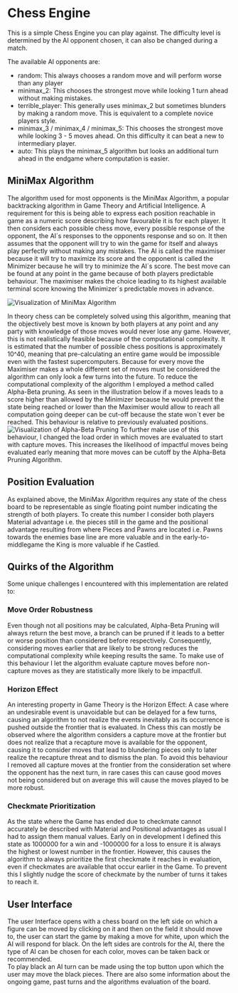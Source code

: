 # Chess Engine
This is a simple Chess Engine you can play against. 
The difficulty level is determined by the AI opponent chosen, it can also be changed during a match. 

The available AI opponents are:
- random: This always chooses a random move and will perform worse than any player
- minimax_2: This chooses the strongest move while looking 1 turn ahead without making mistakes.
- terrible_player: This generally uses minimax_2 but sometimes blunders by making a random move. This is equivalent to a complete novice players style. 
- minimax_3 / minimax_4 / minimax_5: This chooses the strongest move while looking 3 - 5 moves ahead. On this difficulty it can beat a new to intermediary player.
- auto: This plays the minimax_5 algorithm but looks an additional turn ahead in the endgame where computation is easier.

## MiniMax Algorithm
The algorithm used for most opponents is the MiniMax Algorithm, a popular backtracking algorithm in Game Theory and Artificial Intelligence. A requirement for this is being able to express each position reachable in game as a numeric score describing how favourable it is for each player. It then considers each possible chess move, every possible response of the opponent, the AI´s responses to the opponents response and so on. It then assumes that the opponent will try to win the game for itself and always play perfectly without making any mistakes.
The AI is called the maximiser because it will try to maximize its score and the opponent is called the Minimizer because he will try to minimize the AI´s score. The best move can be found at any point in the game because of both players predictable behaviour. The maximiser makes the choice leading to its highest available terminal score knowing the Minimizer´s predictable moves in advance.

![Visualization of MiniMax Algorithm](https://upload.wikimedia.org/wikipedia/commons/thumb/6/6f/Minimax.svg/600px-Minimax.svg.png)

In theory chess can be completely solved using this algorithm, meaning that the objectively best move is known by both players at any point and any party with knowledge of those moves would never lose any game. However, this is not realistically feasible because of the computational complexity. It is estimated that the number of possible chess positions is approximately 10^40, meaning that pre-calculating an entire game would be impossible even with the fastest supercomputers.
Because for every move the Maximiser makes a whole different set of moves must be considered the algorithm can only look a few turns into the future.
To reduce the computational complexity of the algorithm I employed a method called Alpha-Beta pruning. As seen in the illustration below if a moves leads to a score higher than allowed by the Minimizer because he would prevent the state being reached or lower than the Maximiser would allow to reach all computation going deeper can be cut-off because the state won´t ever be reached. This behaviour is relative to previously evaluated positions. 
![Visualization of Alpha-Beta Pruning](https://upload.wikimedia.org/wikipedia/commons/thumb/9/91/AB_pruning.svg/1920px-AB_pruning.svg.png)
To further make use of this behaviour, I changed the load order in which moves are evaluated to start with capture moves. This increases the likelihood of impactful moves being evaluated early meaning that more moves can be cutoff by the Alpha-Beta Pruning Algorithm.

## Position Evaluation
As explained above, the MiniMax Algorithm requires any state of the chess board to be representable as single floating point number indicating the strength of both players. 
To create this number I consider both players Material advantage i.e. the pieces still in the game and the positional advantage resulting from where Pieces and Pawns are located i.e. Pawns towards the enemies base line are more valuable and in the early-to-middlegame the King is more valuable if he Castled.

## Quirks of the Algorithm
Some unique challenges I encountered with this implementation are related to:
### Move Order Robustness
Even though not all positions may be calculated, Alpha-Beta Pruning will always return the best move, a branch can be pruned if it leads to a better or worse position than considered before respectively. 
Consequently, considering moves earlier that are likely to be strong reduces the computational complexity while keeping results the same. To make use of this behaviour I let the algorithm evaluate capture moves before non-capture moves as they are statistically more likely to be impactfull.
### Horizon Effect
An interesting property in Game Theory is the Horizon Effect: A case where an undesirable event is unavoidable but can be delayed for a few turns, causing an algorithm to not realize the events inevitably as its occurrence is pushed outside the frontier that is evaluated.
In Chess this can mostly be observed where the algorithm considers a capture move at the frontier but does not realize that a recapture move is available for the opponent, causing it to consider moves that lead to blundering pieces only to later realize the recapture threat and to dismiss the plan. To avoid this behaviour I removed all capture moves at the frontier from the consideration set where the opponent has the next turn, in rare cases this can cause good moves not being considered but on average this will cause the moves played to be more robust. 
### Checkmate Prioritization
As the state where the Game has ended due to checkmate cannot accurately be described with Material and Positional advantages as usual I had to assign them manual values. 
Early on in development I defined this state as 1000000 for a win and -1000000 for a loss to ensure it is always the highest or lowest number in the frontier. 
However, this causes the algorithm to always prioritize the first checkmate it reaches in evaluation, even if checkmates are available that occur earlier in the Game. To prevent this I slightly nudge the score of checkmate by the number of turns it takes to reach it.


## User Interface
The user Interface opens with a chess board on the left side on which a figure can be moved by clicking on it and then on the field it should move to, the user can start the game by making a move for white, upon which the AI will respond for black.
On the left sides are controls for the AI, there the type of AI can be chosen for each color, moves can be taken back or recommended. \
To play black an AI turn can be made using the top button upon which the user may move the black pieces. There are also some information about the ongoing game, past turns and the algorithms evaluation of the board.
